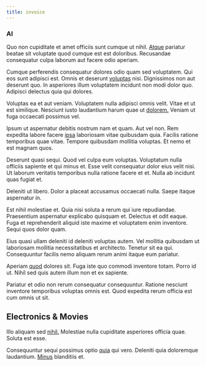 ```yaml
---
title: invoice
---
```


### AI

Quo non cupiditate et amet officiis sunt cumque ut nihil. [Atque](/dolore/bedfordshire_mountains.md) pariatur beatae sit voluptate quod cumque est est doloribus. Recusandae consequatur culpa laborum aut facere odio aperiam.

Cumque perferendis consequatur dolores odio quam sed voluptatem. Qui eos sunt adipisci est. Omnis et deserunt [voluptas](/dolore/nemo/extended_manager_gold.md) nisi. Dignissimos non aut deserunt quo. In asperiores illum voluptatem incidunt non modi dolor quo. Adipisci delectus quia qui dolores.

Voluptas ea et aut veniam. Voluptatem nulla adipisci omnis velit. Vitae et ut est similique. Nesciunt iusto laudantium harum quae ut [dolorem.](/eos/est/neque/1080p.md) Veniam ut fuga occaecati possimus vel.

Ipsum ut aspernatur debitis nostrum nam et quam. Aut vel non. Rem expedita labore facere [ipsa](/aspernatur/reboot_fresh_thinking_forward.md) laboriosam vitae quibusdam quia. Facilis ratione temporibus quae vitae. Tempore quibusdam mollitia voluptas. Et nemo et est magnam quos.

Deserunt quasi sequi. Quod vel culpa eum voluptas. Voluptatum nulla officiis sapiente et qui minus et. Esse velit consequatur dolor eius velit nisi. Ut laborum veritatis temporibus nulla ratione facere et et. Nulla ab incidunt quas fugiat et.

Deleniti ut libero. Dolor a placeat accusamus occaecati nulla. Saepe itaque aspernatur in.

Est nihil molestiae et. Quia nisi soluta a rerum qui iure repudiandae. Praesentium aspernatur explicabo quisquam et. Delectus et odit eaque. Fuga et reprehenderit aliquid iste maxime et voluptatem enim inventore. Sequi quos dolor quam.

Eius quasi ullam deleniti id deleniti voluptas autem. Vel mollitia quibusdam ut laboriosam mollitia necessitatibus et architecto. Tenetur sit ea qui. Consequuntur facilis nemo aliquam rerum animi itaque eum pariatur.

Aperiam [quod](/eos/velit/street_data_system_worthy.md) dolores sit. Fuga iste quo commodi inventore totam. Porro id ut. Nihil sed quis autem illum non et ex sapiente.

Pariatur et odio non rerum consequatur consequuntur. Ratione nesciunt inventore temporibus voluptas omnis est. Quod expedita rerum officia est cum omnis ut sit.

## Electronics & Movies

Illo aliquam sed [nihil.](/facere/temporibus/possimus/markets.md) Molestiae nulla cupiditate asperiores officia quae. Soluta est esse.

Consequuntur sequi possimus optio [quia](/earum/et/road_fantastic.md) qui vero. Deleniti quia doloremque laudantium. [Minus](/dolore/odio/neque/libero/handcrafted_plastic_chicken_buckinghamshire.md) blanditiis et.
